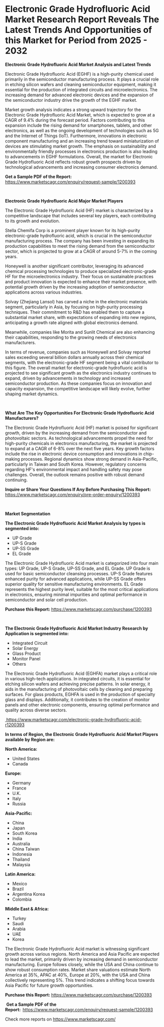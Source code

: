 <p><h1>Electronic Grade Hydrofluoric Acid Market Research Report Reveals The Latest Trends And Opportunities of this Market for Period from 2025 - 2032</h1></p><p><strong>Electronic Grade Hydrofluoric Acid Market Analysis and Latest Trends</strong></p>
<p><p>Electronic Grade Hydrofluoric Acid (EGHF) is a high-purity chemical used primarily in the semiconductor manufacturing process. It plays a crucial role in etching silicon wafers and cleaning semiconductor equipment, making it essential for the production of integrated circuits and microelectronics. The increasing demand for advanced electronic devices and the expansion of the semiconductor industry drive the growth of the EGHF market.</p><p>Market growth analysis indicates a strong upward trajectory for the Electronic Grade Hydrofluoric Acid Market, which is expected to grow at a CAGR of 9.4% during the forecast period. Factors contributing to this expansion include the rising demand for smartphones, tablets, and other electronics, as well as the ongoing development of technologies such as 5G and the Internet of Things (IoT). Furthermore, innovations in electronic component manufacturing and an increasing trend toward miniaturization of devices are stimulating market growth. The emphasis on sustainability and environmentally friendly processes in electronics production is also leading to advancements in EGHF formulations. Overall, the market for Electronic Grade Hydrofluoric Acid reflects robust growth prospects driven by technological advancements and increasing consumer electronics demand.</p></p>
<p><strong>Get a Sample PDF of the Report:&nbsp;</strong> <a href="https://www.marketscagr.com/enquiry/request-sample/1200393?utm_campaign=2650&utm_medium=2&utm_source=Github&utm_content=ia&utm_term=22032025&utm_id=electronic-grade-hydrofluoric-acid">https://www.marketscagr.com/enquiry/request-sample/1200393</a></p>
<p>&nbsp;</p>
<p><strong>Electronic Grade Hydrofluoric Acid Major Market Players</strong></p>
<p><p>The Electronic Grade Hydrofluoric Acid (HF) market is characterized by a competitive landscape that includes several key players, each contributing to its growth and evolution.</p><p>Stella Chemifa Corp is a prominent player known for its high-purity electronic-grade hydrofluoric acid, which is crucial in the semiconductor manufacturing process. The company has been investing in expanding its production capabilities to meet the rising demand from the semiconductor sector, which is projected to grow at a CAGR of around 5-7% in the coming years.</p><p>Honeywell is another significant contributor, leveraging its advanced chemical processing technologies to produce specialized electronic-grade HF for the microelectronics industry. Their focus on sustainable practices and product innovation is expected to enhance their market presence, with potential growth driven by the increasing adoption of semiconductor applications across various industries.</p><p>Solvay (Zhejiang Lansol) has carved a niche in the electronic materials segment, particularly in Asia, by focusing on high-purity processing techniques. Their commitment to R&D has enabled them to capture a substantial market share, with expectations of expanding into new regions, anticipating a growth rate aligned with global electronics demand.</p><p>Meanwhile, companies like Morita and Sunlit Chemical are also enhancing their capabilities, responding to the growing needs of electronics manufacturers. </p><p>In terms of revenue, companies such as Honeywell and Solvay reported sales exceeding several billion dollars annually across their chemical segments, with the electronic-grade HF segment being a vital contributor to this figure. The overall market for electronic-grade hydrofluoric acid is projected to see significant growth as the electronics industry continues to expand, driven by advancements in technology and increased semiconductor production. As these companies focus on innovation and capacity expansion, the competitive landscape will likely evolve, further shaping market dynamics.</p></p>
<p>&nbsp;</p>
<p><strong>What Are The Key Opportunities For Electronic Grade Hydrofluoric Acid Manufacturers?</strong></p>
<p><p>The Electronic Grade Hydrofluoric Acid (HF) market is poised for significant growth, driven by the increasing demand from the semiconductor and photovoltaic sectors. As technological advancements propel the need for high-purity chemicals in electronics manufacturing, the market is projected to expand at a CAGR of 6-8% over the next five years. Key growth factors include the rise in electronic device consumption and innovations in chip-making processes. Regional dynamics show strong demand in Asia-Pacific, particularly in Taiwan and South Korea. However, regulatory concerns regarding HF's environmental impact and handling safety may pose challenges. Overall, the outlook remains positive with robust demand continuing.</p></p>
<p><strong>Inquire or Share Your Questions If Any Before Purchasing This Report:</strong> <a href="https://www.marketscagr.com/enquiry/pre-order-enquiry/1200393?utm_campaign=2650&utm_medium=2&utm_source=Github&utm_content=ia&utm_term=22032025&utm_id=electronic-grade-hydrofluoric-acid">https://www.marketscagr.com/enquiry/pre-order-enquiry/1200393</a></p>
<p>&nbsp;</p>
<p><strong>Market Segmentation</strong></p>
<p><strong>The Electronic Grade Hydrofluoric Acid Market Analysis by types is segmented into:</strong></p>
<p><ul><li>UP Grade</li><li>UP-S Grade</li><li>UP-SS Grade</li><li>EL Grade</li></ul></p>
<p><p>The Electronic Grade Hydrofluoric Acid market is categorized into four main types: UP Grade, UP-S Grade, UP-SS Grade, and EL Grade. UP Grade is used for basic semiconductor cleansing processes. UP-S Grade features enhanced purity for advanced applications, while UP-SS Grade offers superior quality for sensitive manufacturing environments. EL Grade represents the highest purity level, suitable for the most critical applications in electronics, ensuring minimal impurities and optimal performance in semiconductor and solar cell production.</p></p>
<p><strong>Purchase this Report:&nbsp;</strong><a href="https://www.marketscagr.com/purchase/1200393?utm_campaign=2650&utm_medium=2&utm_source=Github&utm_content=ia&utm_term=22032025&utm_id=electronic-grade-hydrofluoric-acid">https://www.marketscagr.com/purchase/1200393</a></p>
<p>&nbsp;</p>
<p><strong>The Electronic Grade Hydrofluoric Acid Market Industry Research by Application is segmented into:</strong></p>
<p><ul><li>Integrated Circuit</li><li>Solar Energy</li><li>Glass Product</li><li>Monitor Panel</li><li>Others</li></ul></p>
<p><p>The Electronic Grade Hydrofluoric Acid (EGHFA) market plays a critical role in various high-tech applications. In integrated circuits, it is essential for etching silicon wafers and achieving precise patterns. In solar energy, it aids in the manufacturing of photovoltaic cells by cleaning and preparing surfaces. For glass products, EGHFA is used in the production of specialty glass and displays. Additionally, it contributes to the creation of monitor panels and other electronic components, ensuring optimal performance and quality across diverse sectors.</p></p>
<p><a href="https://www.marketscagr.com/electronic-grade-hydrofluoric-acid-r1200393?utm_campaign=2650&utm_medium=2&utm_source=Github&utm_content=ia&utm_term=22032025&utm_id=electronic-grade-hydrofluoric-acid">&nbsp;https://www.marketscagr.com/electronic-grade-hydrofluoric-acid-r1200393</a></p>
<p><strong>In terms of Region, the Electronic Grade Hydrofluoric Acid Market Players available by Region are:</strong></p>
<p>
    <p> <strong> North America: </strong>
        <ul>
            <li>United States</li>
            <li>Canada</li>
        </ul>
        </p> 
    <p> <strong> Europe: </strong>
        <ul>
            <li>Germany</li>
            <li>France</li>
            <li>U.K.</li>
            <li>Italy</li>
            <li>Russia</li>
        </ul>
        </p> 
    <p> <strong> Asia-Pacific: </strong>
        <ul>
            <li>China</li>
            <li>Japan</li>
            <li>South Korea</li>
            <li>India</li>
            <li>Australia</li>
            <li>China Taiwan</li>
            <li>Indonesia</li>
            <li>Thailand</li>
            <li>Malaysia</li>
        </ul>
        </p> 
    <p> <strong> Latin America: </strong>
        <ul>
            <li>Mexico</li>
            <li>Brazil</li>
            <li>Argentina Korea</li>
            <li>Colombia</li>
        </ul>
        </p> 
    <p> <strong> Middle East & Africa: </strong>
        <ul>
            <li>Turkey</li>
            <li>Saudi</li>
            <li>Arabia</li>
            <li>UAE</li>
            <li>Korea</li>
        </ul>
    </p>
    </p>
<p><p>The Electronic Grade Hydrofluoric Acid market is witnessing significant growth across various regions. North America and Asia Pacific are expected to lead the market, primarily driven by increasing demand in semiconductor manufacturing. Europe follows closely, while the USA and China continue to show robust consumption rates. Market share valuations estimate North America at 35%, APAC at 40%, Europe at 20%, with the USA and China collectively representing 5%. This trend indicates a shifting focus towards Asia Pacific for future growth opportunities.</p></p>
<p><strong>Purchase this Report: </strong><a href="https://www.marketscagr.com/purchase/1200393?utm_campaign=2650&utm_medium=2&utm_source=Github&utm_content=ia&utm_term=22032025&utm_id=electronic-grade-hydrofluoric-acid">https://www.marketscagr.com/purchase/1200393</a></p>
<p>&nbsp;<strong>Get a Sample PDF of the Report:&nbsp;&nbsp;</strong><a href="https://www.marketscagr.com/enquiry/request-sample/1200393?utm_campaign=2650&utm_medium=2&utm_source=Github&utm_content=ia&utm_term=22032025&utm_id=electronic-grade-hydrofluoric-acid">https://www.marketscagr.com/enquiry/request-sample/1200393</a></p>
<p><strong></strong></p>
<p>Check more reports on <a href="https://www.marketscagr.com/?utm_campaign=2650&utm_medium=2&utm_source=Github&utm_content=ia&utm_term=22032025&utm_id=electronic-grade-hydrofluoric-acid">https://www.marketscagr.com/</a></p>